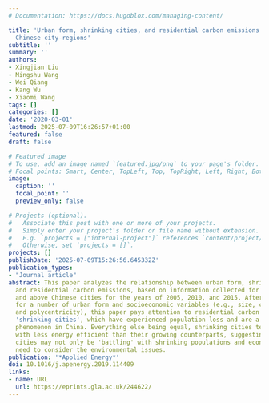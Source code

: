 ```yaml
---
# Documentation: https://docs.hugoblox.com/managing-content/

title: 'Urban form, shrinking cities, and residential carbon emissions: evidence from
  Chinese city-regions'
subtitle: ''
summary: ''
authors:
- Xingjian Liu
- Mingshu Wang
- Wei Qiang
- Kang Wu
- Xiaomi Wang
tags: []
categories: []
date: '2020-03-01'
lastmod: 2025-07-09T16:26:57+01:00
featured: false
draft: false

# Featured image
# To use, add an image named `featured.jpg/png` to your page's folder.
# Focal points: Smart, Center, TopLeft, Top, TopRight, Left, Right, BottomLeft, Bottom, BottomRight.
image:
  caption: ''
  focal_point: ''
  preview_only: false

# Projects (optional).
#   Associate this post with one or more of your projects.
#   Simply enter your project's folder or file name without extension.
#   E.g. `projects = ["internal-project"]` references `content/project/deep-learning/index.md`.
#   Otherwise, set `projects = []`.
projects: []
publishDate: '2025-07-09T15:26:56.645332Z'
publication_types:
- "Journal article"
abstract: This paper analyzes the relationship between urban form, shrinking cities,
  and residential carbon emissions, based on information collected for prefectural-level
  and above Chinese cities for the years of 2005, 2010, and 2015. After controlling
  for a number of urban form and socioeconomic variables (e.g., size, compactness,
  and polycentricity), this paper pays attention to residential carbon emissions in
  'shrinking cities', which have experienced population loss and are a recent urban
  phenomenon in China. Everything else being equal, shrinking cities tend to be associated
  with less energy efficient than their growing counterparts, suggesting that these
  cities may not only be 'battling' with shrinking populations and economies but also
  need to consider the environmental issues.
publication: '*Applied Energy*'
doi: 10.1016/j.apenergy.2019.114409
links:
- name: URL
  url: https://eprints.gla.ac.uk/244622/
---
```

